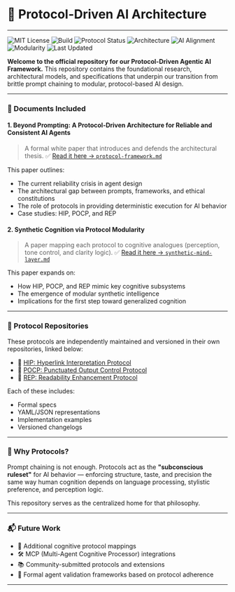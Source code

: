 # 🧠 Protocol-Driven AI Architecture
---
![MIT License](https://img.shields.io/github/license/dansasser/protocol-architecture?color=green)
![Build](https://img.shields.io/badge/build-stable-brightgreen)
![Protocol Status](https://img.shields.io/badge/protocols-3%20active-blue)
![Architecture](https://img.shields.io/badge/architecture-protocol--driven-critical)
![AI Alignment](https://img.shields.io/badge/alignment-consistent--output-blueviolet)
![Modularity](https://img.shields.io/badge/modular-cognition-orange)
![Last Updated](https://img.shields.io/github/last-commit/dansasser/protocol-architecture)


**Welcome to the official repository for our Protocol-Driven Agentic AI Framework.**
This repository contains the foundational research, architectural models, and specifications that underpin our transition from brittle prompt chaining to modular, protocol-based AI design.

---

### 📄 Documents Included

#### 1. **Beyond Prompting: A Protocol-Driven Architecture for Reliable and Consistent AI Agents**

> A formal white paper that introduces and defends the architectural thesis.
> ✅ [Read it here → `protocol-framework.md`](./protocol-framework.md)

This paper outlines:

* The current reliability crisis in agent design
* The architectural gap between prompts, frameworks, and ethical constitutions
* The role of protocols in providing deterministic execution for AI behavior
* Case studies: HIP, POCP, and REP

#### 2. **Synthetic Cognition via Protocol Modularity**

> A paper mapping each protocol to cognitive analogues (perception, tone control, and clarity logic).
> ✅ [Read it here → `synthetic-mind-layer.md`](./synthetic-mind-layer.md)

This paper expands on:

* How HIP, POCP, and REP mimic key cognitive subsystems
* The emergence of modular synthetic intelligence
* Implications for the first step toward generalized cognition

---

### 🧩 Protocol Repositories

These protocols are independently maintained and versioned in their own repositories, linked below:

* 🔗 [HIP: Hyperlink Interpretation Protocol](https://github.com/dansasser/hip-protocol)
* 🔗 [POCP: Punctuated Output Control Protocol](https://github.com/dansasser/pocp-protocol)
* 🔗 [REP: Readability Enhancement Protocol](https://github.com/dansasser/rep-protocol)

Each of these includes:

* Formal specs
* YAML/JSON representations
* Implementation examples
* Versioned changelogs

---

### 🚀 Why Protocols?

Prompt chaining is not enough.
Protocols act as the **"subconscious ruleset"** for AI behavior — enforcing structure, taste, and precision the same way human cognition depends on language processing, stylistic preference, and perception logic.

This repository serves as the centralized home for that philosophy.

---

### 📬 Future Work

* 🧠 Additional cognitive protocol mappings
* 🛠 MCP (Multi-Agent Cognitive Processor) integrations
* 📚 Community-submitted protocols and extensions
* 🤖 Formal agent validation frameworks based on protocol adherence

---

